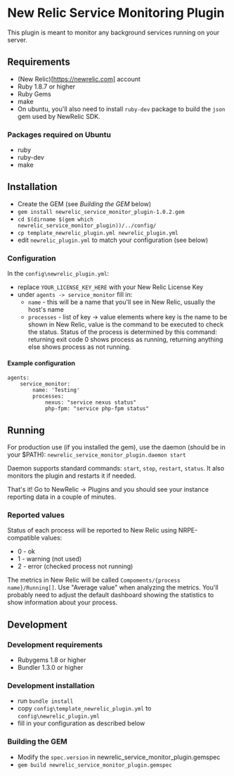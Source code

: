 # New Relic Service Monitoring Plugin

This plugin is meant to monitor any background services running on your server.

## Requirements
* (New Relic)[https://newrelic.com] account
* Ruby 1.8.7 or higher
* Ruby Gems
* make
* On ubuntu, you'll also need to install `ruby-dev` package to build the `json` gem used by NewRelic SDK.

### Packages required on Ubuntu
* ruby 
* ruby-dev
* make

## Installation

* Create the GEM (see *Building the GEM* below)
* `gem install newrelic_service_monitor_plugin-1.0.2.gem`
* `cd $(dirname $(gem which newrelic_service_monitor_plugin))/../config/`
* `cp template_newrelic_plugin.yml newrelic_plugin.yml`
* edit `newrelic_plugin.yml` to match your configuration (see below)

### Configuration 
In the `config\newrelic_plugin.yml`:

* replace `YOUR_LICENSE_KEY_HERE` with your New Relic License Key
* under `agents -> service_monitor` fill in:
    * `name` - this will be a name that you'll see in New Relic, usually the host's name
    * `processes` - list of key -> value elements where key is the name to be shown in New Relic, value is the command to be
    executed to check the status. Status of the process is determined by this command: returning exit code 0 shows process as
    running, returning anything else shows process as not running.
    
#### Example configuration
```
agents:
    service_monitor:
        name: 'Testing'
        processes:
            nexus: "service nexus status"
            php-fpm: "service php-fpm status"
```
 
## Running
For production use (if you installed the gem), use the daemon (should be in your $PATH): `newrelic_service_monitor_plugin.daemon start`

Daemon supports standard commands: `start`, `stop`, `restart`, `status`. 
It also monitors the plugin and restarts it if needed.

That's it! Go to NewRelic -> Plugins and you should see your instance reporting data in a couple of minutes.

### Reported values
Status of each process will be reported to New Relic using NRPE-compatible values:

* 0 - ok
* 1 - warning (not used)
* 2 - error (checked process not running)

The metrics in New Relic will be called `Compoments/{process name}/Running[]`. Use "Average value" when analyzing the metrics.
You'll probably need to adjust the default dashboard showing the statistics to show information about your process.

## Development

### Development requirements
* Rubygems 1.8 or higher
* Bundler 1.3.0 or higher

### Development installation
* run `bundle install`
* copy `config\template_newrelic_plugin.yml` to `config\newrelic_plugin.yml`
* fill in your configuration as described below

### Building the GEM
* Modify the `spec.version` in newrelic_service_monitor_plugin.gemspec
* `gem build newrelic_service_monitor_plugin.gemspec`
